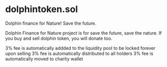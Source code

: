 # dolphintoken.sol

Dolphin finance for Nature!
Save the future.

Dolphin Finance for Nature project is for save the future, save the nature. 
If you buy and sell dolphin token, you will donate too. 

3% fee is automatically addded to the liquidity pool to be locked forever upon selling
3% fee is automatically distributed to all holders
3% fee is automatically moved to charity wallet
